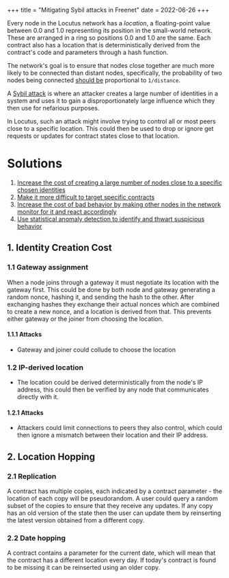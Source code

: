 +++
title = "Mitigating Sybil attacks in Freenet"
date = 2022-06-26
+++

Every node in the Locutus network has a _location_, a floating-point value between 0.0 and 1.0 representing its position
in the small-world network. These are arranged in a ring so positions 0.0 and 1.0 are the same. Each contract also has a
location that is deterministically derived from the contract's code and parameters through a hash function.

The network's goal is to ensure that nodes close together are much more likely to be connected than distant nodes,
specifically, the probability of two nodes being connected
[should be](https://en.wikipedia.org/wiki/Small-world_routing) proportional to `1/distance`.

A [Sybil attack](https://en.wikipedia.org/wiki/Sybil_attack) is where an attacker creates a large number of identities
in a system and uses it to gain a disproportionately large influence which they then use for nefarious purposes.

In Locutus, such an attack might involve trying to control all or most peers close to a specific location. This could
then be used to drop or ignore get requests or updates for contract states close to that location.

# Solutions

1. [Increase the cost of creating a large number of nodes close to a specific chosen identities](#identity-creation-cost)
2. [Make it more difficult to target specific contracts](#location-hopping)
3. [Increase the cost of bad behavior by making other nodes in the network monitor for it and react accordingly](#peer-pressure)
4. [Use statistical anomaly detection to identify and thwart suspicious behavior](https://www.pivotaltracker.com/story/show/186472381)

## 1. Identity Creation Cost

### 1.1 Gateway assignment

When a node joins through a gateway it must negotiate its location with the gateway first. This could be done by both
node and gateway generating a random nonce, hashing it, and sending the hash to the other. After exchanging hashes they
exchange their actual nonces which are combined to create a new nonce, and a location is derived from that. This
prevents either gateway or the joiner from choosing the location.

#### 1.1.1 Attacks

- Gateway and joiner could collude to choose the location

### 1.2 IP-derived location

- The location could be derived deterministically from the node's IP address, this could then be verified by any node
  that communicates directly with it.

#### 1.2.1 Attacks

- Attackers could limit connections to peers they also control, which could then ignore a mismatch between their
  location and their IP address.

## 2. Location Hopping

### 2.1 Replication

A contract has multiple copies, each indicated by a contract parameter - the location of each copy will be pseudorandom.
A user could query a random subset of the copies to ensure that they receive any updates. If any copy has an old version
of the state then the user can update them by reinserting the latest version obtained from a different copy.

### 2.2 Date hopping

A contract contains a parameter for the current date, which will mean that the contract has a different location every
day. If today's contract is found to be missing it can be reinserted using an older copy.
